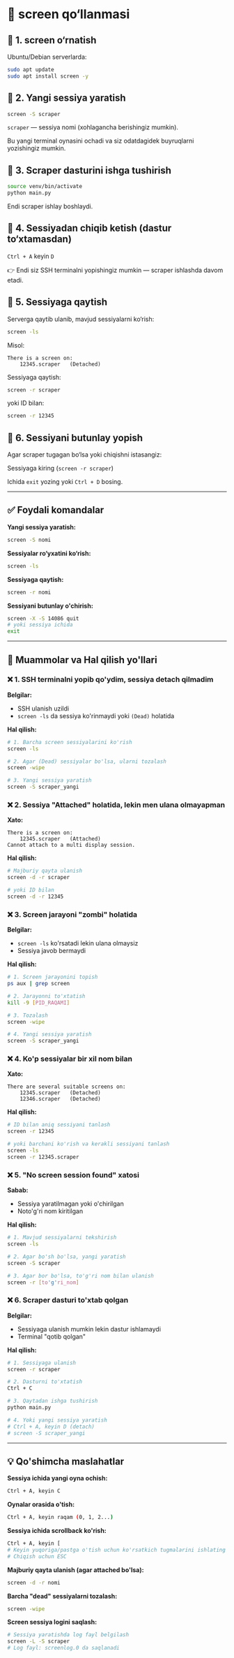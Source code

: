 # 📘 screen qo‘llanmasi

## 🔧 1. screen o‘rnatish

Ubuntu/Debian serverlarda:

```bash
sudo apt update
sudo apt install screen -y
```

## 🔧 2. Yangi sessiya yaratish

```bash
screen -S scraper
```

`scraper` — sessiya nomi (xohlagancha berishingiz mumkin).

Bu yangi terminal oynasini ochadi va siz odatdagidek buyruqlarni yozishingiz mumkin.

## 🔧 3. Scraper dasturini ishga tushirish

```bash
source venv/bin/activate
python main.py
```

Endi scraper ishlay boshlaydi.

## 🔧 4. Sessiyadan chiqib ketish (dastur to‘xtamasdan)

`Ctrl + A` keyin `D`

👉 Endi siz SSH terminalni yopishingiz mumkin — scraper ishlashda davom etadi.

## 🔧 5. Sessiyaga qaytish

Serverga qaytib ulanib, mavjud sessiyalarni ko‘rish:

```bash
screen -ls
```

Misol:

```
There is a screen on:
    12345.scraper   (Detached)
```

Sessiyaga qaytish:

```bash
screen -r scraper
```

yoki ID bilan:

```bash
screen -r 12345
```

## 🔧 6. Sessiyani butunlay yopish

Agar scraper tugagan bo‘lsa yoki chiqishni istasangiz:

Sessiyaga kiring (`screen -r scraper`)

Ichida `exit` yozing yoki `Ctrl + D` bosing.

---

## ✅ Foydali komandalar

**Yangi sessiya yaratish:**

```bash
screen -S nomi
```

**Sessiyalar ro‘yxatini ko‘rish:**

```bash
screen -ls
```

**Sessiyaga qaytish:**

```bash
screen -r nomi
```

**Sessiyani butunlay o'chirish:**
```bash
screen -X -S 14086 quit
# yoki sessiya ichida
exit
```

---

## 🚨 Muammolar va Hal qilish yo'llari

### ❌ **1. SSH terminalni yopib qo'ydim, sessiya detach qilmadim**

**Belgilar:**
- SSH ulanish uzildi
- `screen -ls` da sessiya ko'rinmaydi yoki `(Dead)` holatida

**Hal qilish:**
```bash
# 1. Barcha screen sessiyalarini ko'rish
screen -ls

# 2. Agar (Dead) sessiyalar bo'lsa, ularni tozalash
screen -wipe

# 3. Yangi sessiya yaratish
screen -S scraper_yangi
```

### ❌ **2. Sessiya "Attached" holatida, lekin men ulana olmayapman**

**Xato:**
```
There is a screen on:
    12345.scraper   (Attached)
Cannot attach to a multi display session.
```

**Hal qilish:**
```bash
# Majburiy qayta ulanish
screen -d -r scraper

# yoki ID bilan
screen -d -r 12345
```

### ❌ **3. Screen jarayoni "zombi" holatida**

**Belgilar:**
- `screen -ls` ko'rsatadi lekin ulana olmaysiz
- Sessiya javob bermaydi

**Hal qilish:**
```bash
# 1. Screen jarayonini topish
ps aux | grep screen

# 2. Jarayonni to'xtatish
kill -9 [PID_RAQAMI]

# 3. Tozalash
screen -wipe

# 4. Yangi sessiya yaratish
screen -S scraper_yangi
```

### ❌ **4. Ko'p sessiyalar bir xil nom bilan**

**Xato:**
```
There are several suitable screens on:
    12345.scraper   (Detached)
    12346.scraper   (Detached)
```

**Hal qilish:**
```bash
# ID bilan aniq sessiyani tanlash
screen -r 12345

# yoki barchani ko'rish va kerakli sessiyani tanlash
screen -ls
screen -r 12345.scraper
```

### ❌ **5. "No screen session found" xatosi**

**Sabab:**
- Sessiya yaratilmagan yoki o'chirilgan
- Noto'g'ri nom kiritilgan

**Hal qilish:**
```bash
# 1. Mavjud sessiyalarni tekshirish
screen -ls

# 2. Agar bo'sh bo'lsa, yangi yaratish
screen -S scraper

# 3. Agar bor bo'lsa, to'g'ri nom bilan ulanish
screen -r [to'g'ri_nom]
```

### ❌ **6. Scraper dasturi to'xtab qolgan**

**Belgilar:**
- Sessiyaga ulanish mumkin lekin dastur ishlamaydi
- Terminal "qotib qolgan"

**Hal qilish:**
```bash
# 1. Sessiyaga ulanish
screen -r scraper

# 2. Dasturni to'xtatish
Ctrl + C

# 3. Qaytadan ishga tushirish
python main.py

# 4. Yoki yangi sessiya yaratish
# Ctrl + A, keyin D (detach)
# screen -S scraper_yangi
```

---

## 💡 **Qo'shimcha maslahatlar**

**Sessiya ichida yangi oyna ochish:**
```bash
Ctrl + A, keyin C
```

**Oynalar orasida o'tish:**
```bash
Ctrl + A, keyin raqam (0, 1, 2...)
```

**Sessiya ichida scrollback ko'rish:**
```bash
Ctrl + A, keyin [
# Keyin yuqoriga/pastga o'tish uchun ko'rsatkich tugmalarini ishlating
# Chiqish uchun ESC
```

**Majburiy qayta ulanish (agar attached bo'lsa):**
```bash
screen -d -r nomi
```

**Barcha "dead" sessiyalarni tozalash:**
```bash
screen -wipe
```

**Screen sessiya logini saqlash:**
```bash
# Sessiya yaratishda log fayl belgilash
screen -L -S scraper
# Log fayl: screenlog.0 da saqlanadi
```
